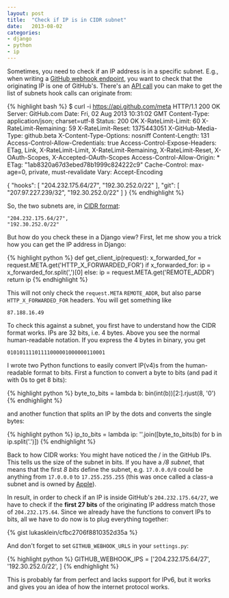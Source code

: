 ```yaml
---
layout: post
title:  "Check if IP is in CIDR subnet"
date:   2013-08-02
categories:
- django
- python
- ip
---
```


Sometimes, you need to check if an IP address is in a specific subnet. E.g.,
when writing a [GitHub webhook endpoint](https://help.github.com/articles/post-receive-hooks), you want to check that the
originating IP is one of GitHub's. There's an [API call](http://developer.github.com/v3/meta/) you can make to get
the list of subnets hook calls can originate from:

{% highlight bash %}
$ curl -i https://api.github.com/meta
HTTP/1.1 200 OK
Server: GitHub.com
Date: Fri, 02 Aug 2013 10:31:02 GMT
Content-Type: application/json; charset=utf-8
Status: 200 OK
X-RateLimit-Limit: 60
X-RateLimit-Remaining: 59
X-RateLimit-Reset: 1375443051
X-GitHub-Media-Type: github.beta
X-Content-Type-Options: nosniff
Content-Length: 131
Access-Control-Allow-Credentials: true
Access-Control-Expose-Headers: ETag, Link, X-RateLimit-Limit, X-RateLimit-Remaining, X-RateLimit-Reset, X-OAuth-Scopes, X-Accepted-OAuth-Scopes
Access-Control-Allow-Origin: *
ETag: "1ab8320a67d3ebed78b1999c824222c9"
Cache-Control: max-age=0, private, must-revalidate
Vary: Accept-Encoding

{
  "hooks": [
    "204.232.175.64/27",
    "192.30.252.0/22"
  ],
  "git": [
    "207.97.227.239/32",
    "192.30.252.0/22"
  ]
}
{% endhighlight %}

So, the two subnets are, in [CIDR format](https://en.wikipedia.org/wiki/CIDR):


	"204.232.175.64/27",
	"192.30.252.0/22"


But how do you check these in a Django view? First, let me show you a trick
how you can get the IP address in Django:

{% highlight python %}
def get_client_ip(request):
    x_forwarded_for = request.META.get('HTTP_X_FORWARDED_FOR')
    if x_forwarded_for:
        ip = x_forwarded_for.split(',')[0]
    else:
        ip = request.META.get('REMOTE_ADDR')
    return ip
{% endhighlight %}

This will not only check the `request.META` `REMOTE_ADDR`, but also parse
`HTTP_X_FORWARDED_FOR` headers. You will get something like

    87.188.16.49

To check this against a subnet, you first have to understand how the CIDR
format works. IPs are 32 bits, i.e. 4 bytes. Above you see the normal
human-readable notation. If you express the 4 bytes in binary, you get

    01010111101111000001000000110001

I wrote two Python functions to easily convert IP(v4)s from the human-readable
format to bits. First a function to convert a byte to bits (and pad it with 0s
to get 8 bits):

{% highlight python %}
byte_to_bits = lambda b: bin(int(b))[2:].rjust(8, '0')
{% endhighlight %}

and another function that splits an IP by the dots and converts the single
bytes:

{% highlight python %}
ip_to_bits = lambda ip: ''.join([byte_to_bits(b) for b in ip.split('.')])
{% endhighlight %}

Back to how CIDR works: You might have noticed the / in the GitHub IPs. This
tells us the size of the subnet in bits. If you have a */8 subnet*, that means
that the first *8 bits* define the subnet, e.g. `17.0.0.0/8` could be anything
from `17.0.0.0` to `17.255.255.255` (this was once called a class-a subnet and
is owned by [Apple](https://en.wikipedia.org/wiki/List_of_assigned_/8_IPv4_address_blocks)).

In result, in order to check if an IP is inside GitHub's `204.232.175.64/27`,
we have to check if the **first 27 bits** of the originating IP address match
those of `204.232.175.64`.
Since we already have the functions to convert IPs to bits, all we have to do
now is to plug everything together:

{% gist lukasklein/cfbc2706f8810352d35a %}

And don't forget to set `GITHUB_WEBHOOK_URLS` in your `settings.py`:

{% highlight python %}
GITHUB_WEBHOOK_IPS = ['204.232.175.64/27', '192.30.252.0/22', ]
{% endhighlight %}

This is probably far from perfect and lacks support for IPv6, but it works and
gives you an idea of how the internet protocol works.
